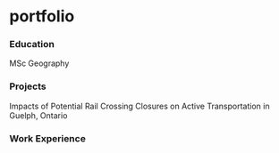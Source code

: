 # portfolio

### Education
MSc Geography

### Projects
Impacts of Potential Rail Crossing Closures on Active Transportation in Guelph, Ontario



### Work Experience

